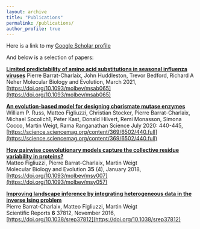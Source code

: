 ```yaml
---
layout: archive
title: "Publications"
permalink: /publications/
author_profile: true
---
```

<!-- Here is a link to my <u><a href="https://scholar.google.com/citations?user=j814XnEAAAAJ&hl">Google Scholar profile</a>.</u> -->
Here is a link to my [Google Scholar profile](https://scholar.google.com/citations?user=j814XnEAAAAJ&hl)

<!-- ## Below is a selection of publications:  -->
<!-- {% include base_path %}

{% for post in site.publications reversed %}
  {% include archive-single.html %}
{% endfor %} -->
And below is a selection of papers: 

__[Limited predictability of amino acid substitutions in seasonal influenza viruses](http://pierrebarrat.github.io/files/2020.07.31.231100v1.full.pdf)__
Pierre Barrat-Charlaix, John Huddleston, Trevor Bedford, Richard A Neher
Molecular Biology and Evolution, March 2021, [https://doi.org/10.1093/molbev/msab065](https://doi.org/10.1093/molbev/msab065)

__[An evolution-based model for designing chorismate mutase enzymes](http://pierrebarrat.github.io/files/2020.04.01.020487v1.full.pdf)__
William P. Russ, Matteo Figliuzzi, Christian Stocker, Pierre Barrat-Charlaix, Michael Socolich1, Peter Kast, Donald Hilvert, Remi Monasson, Simona Cocco, Martin Weigt, Rama Ranganathan
Science July 2020: 440-445, [https://science.sciencemag.org/content/369/6502/440.full](https://science.sciencemag.org/content/369/6502/440.full)


__[How pairwise coevolutionary models capture the collective residue variability in proteins?](https://arxiv.org/abs/1801.04184)__  
Matteo Figliuzzi, Pierre Barrat-Charlaix, Martin Weigt  
Molecular Biology and Evolution __35__ (4), January 2018, [https://doi.org/10.1093/molbev/msy007](https://doi.org/10.1093/molbev/msy057)

__[Improving landscape inference by integrating heterogeneous data in the inverse Ising problem](http://pierrebarrat.github.io/files/srep37812.pdf)__  
Pierre Barrat-Charlaix, Matteo Figliuzzi, Martin Weigt  
Scientific Reports __6__ 37812, November 2016, [https://doi.org/10.1038/srep37812](https://doi.org/10.1038/srep37812)

